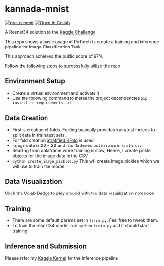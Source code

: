# kannada-mnist
[![pre-commit](https://img.shields.io/badge/pre--commit-enabled-brightgreen?logo=pre-commit&logoColor=white)](https://github.com/pre-commit/pre-commit) [![Open In Collab](https://colab.research.google.com/assets/colab-badge.svg)](https://colab.research.google.com/drive/1J5i9vw88aCY_4A1trkSXl4bUgi2S4hna?usp=sharing)

A Resnet34 solution to the [Kaggle Challenge](https://www.kaggle.com/c/Kannada-MNIST/)

This repo shows a basic usage of PyTorch to create a training and inference pipeline for Image Classification Task.

This approach achieved the public score of 97%

Follow the following steps to successfully utilize the repo

## Environment Setup

- Create a virtual environment and activate it
- Use the following command to install the project dependencies `pip install -r requirements.txt`

## Data Creation

- First is creation of folds. Folding basically provides train/test indices to split data in train/test sets.
- For fold creation [Stratified KFold](https://scikit-learn.org/stable/modules/generated/sklearn.model_selection.StratifiedKFold.html) is used
- Image data is 28 * 28 and it is flattened out in rows in `train.csv`
- Reading from dataframe while training is slow, Hence, I create pickle objects for the image data in the CSV
- `python create_image_pickles.py` This will create image pickles which we will use to train the model

## Data Visualization

Click the Colab Badge to play around with the data visualization notebook

## Training

- There are some default params set in `train.py`. Feel free to tweak them.
- To train the resnet34 model, run `python train.py` and it should start training

## Inference and Submission

Please refer my [Kaggle Kernel](https://www.kaggle.com/razintailor/kannada-mnist-resnet34) for the inference pipeline
